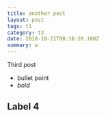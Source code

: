 ```yaml
---
title: another post
layout: post
tags: t1
category: t3
date: 2018-10-21T08:16:20.108Z
summary: w
---
```

Third post
 - bullet point
 - *bold* 
 

## Label 4

